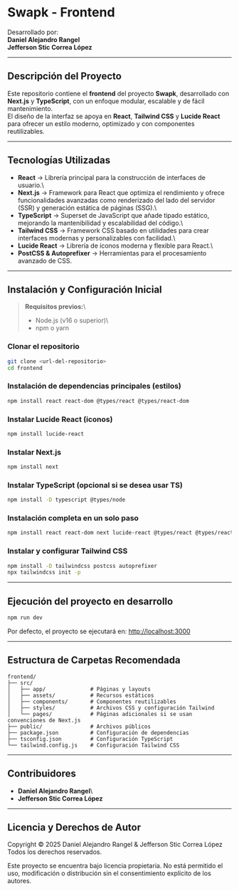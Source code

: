 # **Swapk - Frontend**

Desarrollado por:\
**Daniel Alejandro Rangel**\
**Jefferson Stic Correa López**

------------------------------------------------------------------------

## **Descripción del Proyecto**

Este repositorio contiene el **frontend** del proyecto **Swapk**,
desarrollado con **Next.js** y **TypeScript**, con un enfoque modular,
escalable y de fácil mantenimiento.\
El diseño de la interfaz se apoya en **React**, **Tailwind CSS** y
**Lucide React** para ofrecer un estilo moderno, optimizado y con
componentes reutilizables.

------------------------------------------------------------------------

## **Tecnologías Utilizadas**

-   **React** → Librería principal para la construcción de interfaces de
    usuario.\
-   **Next.js** → Framework para React que optimiza el rendimiento y
    ofrece funcionalidades avanzadas como renderizado del lado del
    servidor (SSR) y generación estática de páginas (SSG).\
-   **TypeScript** → Superset de JavaScript que añade tipado estático,
    mejorando la mantenibilidad y escalabilidad del código.\
-   **Tailwind CSS** → Framework CSS basado en utilidades para crear
    interfaces modernas y personalizables con facilidad.\
-   **Lucide React** → Librería de íconos moderna y flexible para
    React.\
-   **PostCSS & Autoprefixer** → Herramientas para el procesamiento
    avanzado de CSS.

------------------------------------------------------------------------

## **Instalación y Configuración Inicial**

> **Requisitos previos:**\
> - Node.js (v16 o superior)\
> - npm o yarn

### **Clonar el repositorio**

``` bash
git clone <url-del-repositorio>
cd frontend
```

### **Instalación de dependencias principales (estilos)**

``` bash
npm install react react-dom @types/react @types/react-dom
```

### **Instalar Lucide React (iconos)**

``` bash
npm install lucide-react
```

### **Instalar Next.js**

``` bash
npm install next
```

### **Instalar TypeScript (opcional si se desea usar TS)**

``` bash
npm install -D typescript @types/node
```

### **Instalación completa en un solo paso**

``` bash
npm install react react-dom next lucide-react @types/react @types/react-dom @types/node typescript
```

### **Instalar y configurar Tailwind CSS**

``` bash
npm install -D tailwindcss postcss autoprefixer
npx tailwindcss init -p
```

------------------------------------------------------------------------

## **Ejecución del proyecto en desarrollo**

``` bash
npm run dev
```

Por defecto, el proyecto se ejecutará en: <http://localhost:3000>

------------------------------------------------------------------------

## **Estructura de Carpetas Recomendada**

    frontend/
    ├── src/
    │   ├── app/              # Páginas y layouts
    │   ├── assets/           # Recursos estáticos
    │   ├── components/       # Componentes reutilizables
    │   ├── styles/           # Archivos CSS y configuración Tailwind
    │   └── pages/            # Páginas adicionales si se usan convenciones de Next.js
    ├── public/               # Archivos públicos
    ├── package.json          # Configuración de dependencias
    ├── tsconfig.json         # Configuración TypeScript
    └── tailwind.config.js    # Configuración Tailwind CSS

------------------------------------------------------------------------

## **Contribuidores**

-   **Daniel Alejandro Rangel**\
-   **Jefferson Stic Correa López**

------------------------------------------------------------------------

## **Licencia y Derechos de Autor**

Copyright © 2025 Daniel Alejandro Rangel & Jefferson Stic Correa López\
Todos los derechos reservados.

Este proyecto se encuentra bajo licencia propietaria. No está permitido
el uso, modificación o distribución sin el consentimiento explícito de
los autores.
